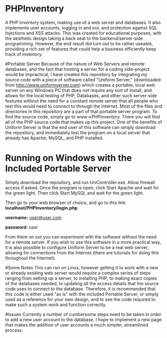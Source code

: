 # PHPInventory
A PHP Inventory system, making use of a web server and databases. It also implements user accounts, logging in and out, and protection against SQL Injections and XSS attacks. This was created for educational purposes, with the aesthetic design taking a back seat to the backend/server-side programming. However, the end result did turn out to be rather useable, providing a rich set of features that could help a business efficiently keep track of inventory.

#Portable Server
Because of the nature of Web Servers and remote databases, and the fact that hosting a server for a coding side-project would be impractical, I have created this repository by integrating my source code with a piece of software called "Uniform Server," (downloaded from http://www.uniformserver.com) which creates a portable, local web server on any Windows PC that does not require any sort of install, and allows for the local testing of PHP, Databases, and other such server-side features without the need for a constant remote server that all people who test this would need to connect to through the Internet. Most of the files and directories in this repository are a part of that portable server program. To find the source code, simply go to www->PHPInventory. There you will find all of the PHP source code that makes up this project. One of the benefits of Uniform Server is that the end user of this software can simply download the repository, and immediately test the program on a local server that already has Apache, MySQL, and PHP installed.

# Running on Windows with the Included Portable Server
Simply download the repository, and run UniController.exe. Allow firewall access if asked. Once the program is open, click Start Apache and wait for the green light. Then click Start MySQL and wait for the green light. 

Then go to your web browser of choice, and go to this link: **localhost/PHPInventory/login.php**

**username:** user@user.com

**password:** user

From there on out you can experiment with the software without the need for a remote server. If you wish to use this software in a more practical way, it is also possible to configure Uniform Server to be a real web server, allowing for connections from the Internet (there are tutorials for doing this throughout the Internet).

#Some Notes
This can run on Linux, however getting it to work with a new or already exsiting web server would require a complex series of steps ranging from setting up a server, to installing PHP, to making exact copies of the databases needed, to updating all the access details that the source code uses to connect to the database. Therefore, it is recommended that this code is either used "as is" with the included Portable Server, or simply used as a reference for your own design, and to see the code required to make such a system work and function correctly.

#Issues
Currently a number of cumbersome steps need to be taken in order to add a new user account to the database. I hope to implement a new page that makes the addition of user accounts a much simpler, streamlined process.
